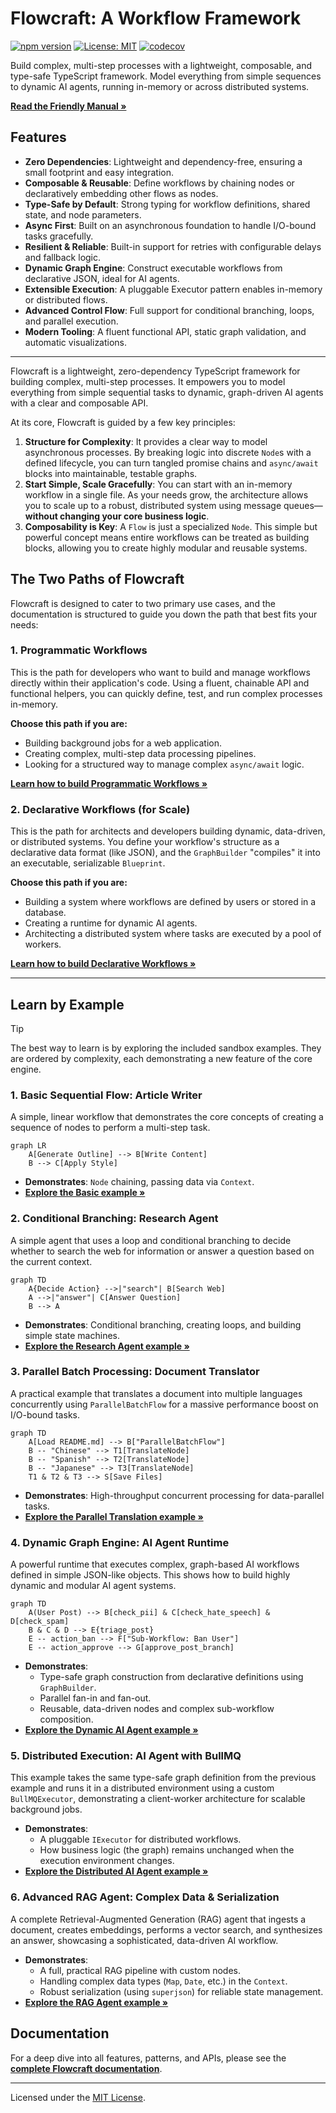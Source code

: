 # Flowcraft: A Workflow Framework

[![npm version](https://img.shields.io/npm/v/flowcraft.svg)](https://www.npmjs.com/package/flowcraft)
[![License: MIT](https://img.shields.io/badge/License-MIT-yellow.svg)](https://opensource.org/licenses/MIT)
[![codecov](https://img.shields.io/codecov/c/github/gorango/flowcraft/master)](https://codecov.io/github/gorango/flowcraft)

Build complex, multi-step processes with a lightweight, composable, and type-safe TypeScript framework. Model everything from simple sequences to dynamic AI agents, running in-memory or across distributed systems.

**[Read the Friendly Manual &raquo;](https://gorango.github.io/flowcraft/guide/)**

## Features

- **Zero Dependencies**: Lightweight and dependency-free, ensuring a small footprint and easy integration.
- **Composable & Reusable**: Define workflows by chaining nodes or declaratively embedding other flows as nodes.
- **Type-Safe by Default**: Strong typing for workflow definitions, shared state, and node parameters.
- **Async First**: Built on an asynchronous foundation to handle I/O-bound tasks gracefully.
- **Resilient & Reliable**: Built-in support for retries with configurable delays and fallback logic.
- **Dynamic Graph Engine**: Construct executable workflows from declarative JSON, ideal for AI agents.
- **Extensible Execution**: A pluggable Executor pattern enables in-memory or distributed flows.
- **Advanced Control Flow**: Full support for conditional branching, loops, and parallel execution.
- **Modern Tooling**: A fluent functional API, static graph validation, and automatic visualizations.

---

Flowcraft is a lightweight, zero-dependency TypeScript framework for building complex, multi-step processes. It empowers you to model everything from simple sequential tasks to dynamic, graph-driven AI agents with a clear and composable API.

At its core, Flowcraft is guided by a few key principles:

1.  **Structure for Complexity**: It provides a clear way to model asynchronous processes. By breaking logic into discrete `Node`s with a defined lifecycle, you can turn tangled promise chains and `async/await` blocks into maintainable, testable graphs.
2.  **Start Simple, Scale Gracefully**: You can start with an in-memory workflow in a single file. As your needs grow, the architecture allows you to scale up to a robust, distributed system using message queues—**without changing your core business logic**.
3.  **Composability is Key**: A `Flow` is just a specialized `Node`. This simple but powerful concept means entire workflows can be treated as building blocks, allowing you to create highly modular and reusable systems.

## The Two Paths of Flowcraft

Flowcraft is designed to cater to two primary use cases, and the documentation is structured to guide you down the path that best fits your needs:

### 1. Programmatic Workflows

This is the path for developers who want to build and manage workflows directly within their application's code. Using a fluent, chainable API and functional helpers, you can quickly define, test, and run complex processes in-memory.

**Choose this path if you are:**

- Building background jobs for a web application.
- Creating complex, multi-step data processing pipelines.
- Looking for a structured way to manage complex `async/await` logic.

**[Learn how to build Programmatic Workflows &raquo;](https://gorango.github.io/flowcraft/guide/programmatic/basics.html)**

### 2. Declarative Workflows (for Scale)

This is the path for architects and developers building dynamic, data-driven, or distributed systems. You define your workflow's structure as a declarative data format (like JSON), and the `GraphBuilder` "compiles" it into an executable, serializable `Blueprint`.

**Choose this path if you are:**

- Building a system where workflows are defined by users or stored in a database.
- Creating a runtime for dynamic AI agents.
- Architecting a distributed system where tasks are executed by a pool of workers.

**[Learn how to build Declarative Workflows &raquo;](https://gorango.github.io/flowcraft/guide/declarative/basics.html)**

---

## Learn by Example

> [!TIP]
> The best way to learn is by exploring the included sandbox examples. They are ordered by complexity, each demonstrating a new feature of the core engine.

### 1. Basic Sequential Flow: Article Writer

A simple, linear workflow that demonstrates the core concepts of creating a sequence of nodes to perform a multi-step task.

```mermaid
graph LR
    A[Generate Outline] --> B[Write Content]
    B --> C[Apply Style]
```

- **Demonstrates**: `Node` chaining, passing data via `Context`.
- **[Explore the Basic example &raquo;](https://github.com/gorango/flowcraft/tree/main/sandbox/1.basic/)**

### 2. Conditional Branching: Research Agent

A simple agent that uses a loop and conditional branching to decide whether to search the web for information or answer a question based on the current context.

```mermaid
graph TD
    A{Decide Action} -->|"search"| B[Search Web]
    A -->|"answer"| C[Answer Question]
    B --> A
```

- **Demonstrates**: Conditional branching, creating loops, and building simple state machines.
- **[Explore the Research Agent example &raquo;](https://github.com/gorango/flowcraft/tree/main/sandbox/2.research/)**

### 3. Parallel Batch Processing: Document Translator

A practical example that translates a document into multiple languages concurrently using `ParallelBatchFlow` for a massive performance boost on I/O-bound tasks.

```mermaid
graph TD
    A[Load README.md] --> B["ParallelBatchFlow"]
    B -- "Chinese" --> T1[TranslateNode]
    B -- "Spanish" --> T2[TranslateNode]
    B -- "Japanese" --> T3[TranslateNode]
    T1 & T2 & T3 --> S[Save Files]
```

- **Demonstrates**: High-throughput concurrent processing for data-parallel tasks.
- **[Explore the Parallel Translation example &raquo;](https://github.com/gorango/flowcraft/tree/main/sandbox/3.parallel/)**

### 4. Dynamic Graph Engine: AI Agent Runtime

A powerful runtime that executes complex, graph-based AI workflows defined in simple JSON-like objects. This shows how to build highly dynamic and modular AI agent systems.

```mermaid
graph TD
    A(User Post) --> B[check_pii] & C[check_hate_speech] & D[check_spam]
    B & C & D --> E{triage_post}
    E -- action_ban --> F["Sub-Workflow: Ban User"]
    E -- action_approve --> G[approve_post_branch]
```

- **Demonstrates**:
    - Type-safe graph construction from declarative definitions using `GraphBuilder`.
    - Parallel fan-in and fan-out.
    - Reusable, data-driven nodes and complex sub-workflow composition.
- **[Explore the Dynamic AI Agent example &raquo;](https://github.com/gorango/flowcraft/tree/main/sandbox/4.dag/)**

### 5. Distributed Execution: AI Agent with BullMQ

This example takes the same type-safe graph definition from the previous example and runs it in a distributed environment using a custom `BullMQExecutor`, demonstrating a client-worker architecture for scalable background jobs.

- **Demonstrates**:
    - A pluggable `IExecutor` for distributed workflows.
    - How business logic (the graph) remains unchanged when the execution environment changes.
- **[Explore the Distributed AI Agent example &raquo;](https://github.com/gorango/flowcraft/tree/main/sandbox/5.distributed/)**

### 6. Advanced RAG Agent: Complex Data & Serialization

A complete Retrieval-Augmented Generation (RAG) agent that ingests a document, creates embeddings, performs a vector search, and synthesizes an answer, showcasing a sophisticated, data-driven AI workflow.

- **Demonstrates**:
    - A full, practical RAG pipeline with custom nodes.
    - Handling complex data types (`Map`, `Date`, etc.) in the `Context`.
    - Robust serialization (using `superjson`) for reliable state management.
- **[Explore the RAG Agent example &raquo;](https://github.com/gorango/flowcraft/tree/main/sandbox/6.rag/)**

## Documentation

For a deep dive into all features, patterns, and APIs, please see the **[complete Flowcraft documentation](https://gorango.github.io/flowcraft/guide/)**.

---

Licensed under the [MIT License](https://github.com/gorango/flowcraft/tree/main/LICENSE).

